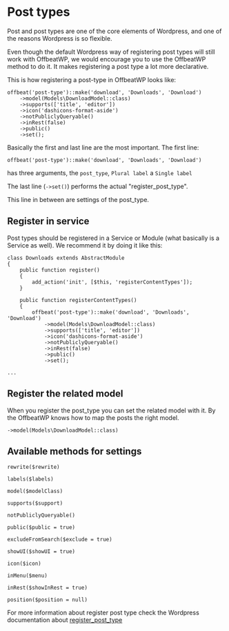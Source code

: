 # Post types

Post and post types are one of the core elements of Wordpress, and one of the reasons Wordpress is so flexible. 

Even though the default Wordpress way of registering post types will still work with OffbeatWP, we would encourage you to use the OffbeatWP method to do it. It makes registering a post type a lot more declarative. 

This is how registering a post-type in OffbeatWP looks like:

```
offbeat('post-type')::make('download', 'Downloads', 'Download')
    ->model(Models\DownloadModel::class)
    ->supports(['title', 'editor'])
    ->icon('dashicons-format-aside')
    ->notPubliclyQueryable()
    ->inRest(false)
    ->public()
    ->set();
```

Basically the first and last line are the most important. The first line:

`offbeat('post-type')::make('download', 'Downloads', 'Download')`

has three arguments, the `post_type`, `Plural label` a `Single label`

The last line (`->set()`) performs the actual "register_post_type".

This line in between are settings of the post_type.

## Register in service

Post types should be registered in a Service or Module (what basically is a Service as well). We recommend it by doing it like this:

```
class Downloads extends AbstractModule
{
    public function register()
    {
        add_action('init', [$this, 'registerContentTypes']);
    }

    public function registerContentTypes()
    {
        offbeat('post-type')::make('download', 'Downloads', 'Download')
            ->model(Models\DownloadModel::class)
            ->supports(['title', 'editor'])
            ->icon('dashicons-format-aside')
            ->notPubliclyQueryable()
            ->inRest(false)
            ->public()
            ->set();

...
```

## Register the related model

When you register the post_type you can set the related model with it. By the OffbeatWP knows how to map the posts the right model.

`->model(Models\DownloadModel::class)`


## Available methods for settings

`rewrite($rewrite)`

`labels($labels)`

`model($modelClass)`

`supports($support)`

`notPubliclyQueryable()`

`public($public = true)`

`excludeFromSearch($exclude = true)`

`showUI($showUI = true)`

`icon($icon)`

`inMenu($menu)`

`inRest($showInRest = true)`

`position($position = null)`

For more information about register post type check the Wordpress documentation about [register_post_type](https://codex.wordpress.org/Function_Reference/register_post_type)


